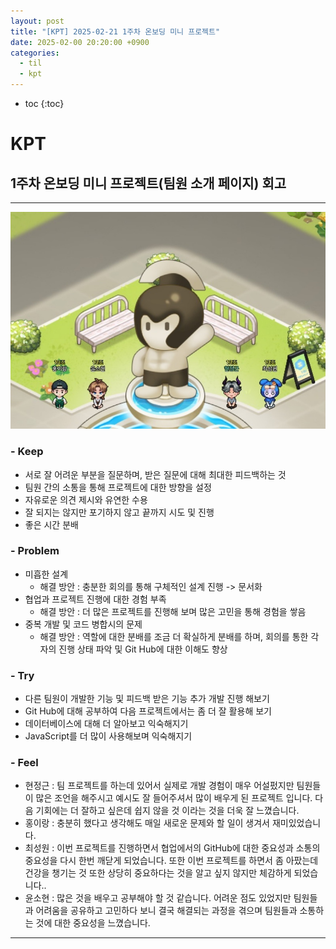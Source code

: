 ```yaml
---
layout: post
title: "[KPT] 2025-02-21 1주차 온보딩 미니 프로젝트"
date: 2025-02-00 20:20:00 +0900
categories: 
  - til
  - kpt
---
```


* toc
{:toc}

# KPT
## 1주차 온보딩 미니 프로젝트(팀원 소개 페이지) 회고

---

![team_img](/assets/img/blog/mini-project/team.jpg)

### - Keep
- 서로 잘 어려운 부분을 질문하며, 받은 질문에 대해 최대한 피드백하는 것
- 팀원 간의 소통을 통해 프로젝트에 대한 방향을 설정
- 자유로운 의견 제시와 유연한 수용
- 잘 되지는 않지만 포기하지 않고 끝까지 시도 및 진행
- 좋은 시간 분배

### - Problem
- 미흡한 설계 
  - 해결 방안 : 충분한 회의를 통해 구체적인 설계 진행 -> 문서화
- 협업과 프로젝트 진행에 대한 경험 부족
  - 해결 방안 : 더 많은 프로젝트를 진행해 보며 많은 고민을 통해 경험을 쌓음
- 중복 개발 및 코드 병합시의 문제
  - 해결 방안 : 역할에 대한 분배를 조금 더 확실하게 분배를 하며, 회의를 통한 각자의 진행 상태 파악 및 Git Hub에 대한 이해도 향상

### - Try
- 다른 팀원이 개발한 기능 및 피드백 받은 기능 추가 개발 진행 해보기
- Git Hub에 대해 공부하여 다음 프로젝트에서는 좀 더 잘 활용해 보기
- 데이터베이스에 대해 더 알아보고 익숙해지기
- JavaScript를 더 많이 사용해보며 익숙해지기

### - Feel
- 현정근 : 팀 프로젝트를 하는데 있어서 실제로 개발 경험이 매우 어설펐지만 팀원들이 많은 조언을 해주시고 예시도 잘 들어주셔서 많이 배우게 된 프로젝트 입니다. 다음 기회에는 더 잘하고 싶은데 쉽지 않을 것 이라는 것을 더욱 잘 느꼈습니다.
- 홍이랑 : 충분히 했다고 생각해도 매일 새로운 문제와 할 일이 생겨서 재미있었습니다.
- 최성원 : 이번 프로젝트를 진행하면서 협업에서의 GitHub에 대한 중요성과 소통의 중요성을 다시 한번 깨닫게 되었습니다. 또한 이번 프로젝트를 하면서 좀 아팠는데 건강을 챙기는 것 또한 상당히 중요하다는 것을 알고 싶지 않지만 체감하게 되었습니다..
- 윤소현 : 많은 것을 배우고 공부해야 할 것 같습니다. 어려운 점도 있었지만 팀원들과 어려움을 공유하고 고민하다 보니 결국 해결되는 과정을 겪으며 팀원들과 소통하는 것에 대한 중요성을 느꼈습니다.

---

